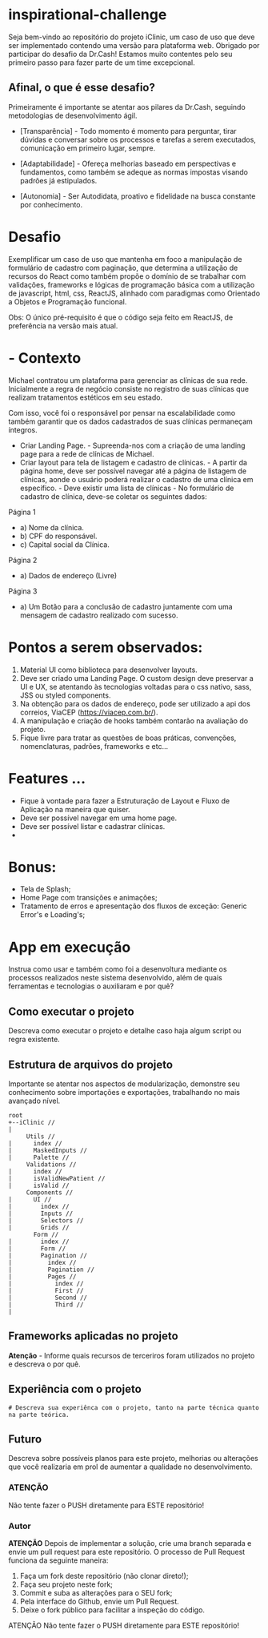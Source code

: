 # inspirational-challenge

Seja bem-vindo ao repositório do projeto iClinic, um caso de uso que deve ser implementado contendo uma versão para plataforma web. Obrigado por participar do desafio da Dr.Cash! Estamos muito contentes pelo seu primeiro passo para fazer parte de um time excepcional.


## Afinal, o que é esse desafio?

Primeiramente é importante se atentar aos pilares da Dr.Cash, seguindo metodologias de desenvolvimento ágil.

- [Transparência] - Todo momento é momento para perguntar, tirar dúvidas e conversar sobre os processos e tarefas a serem executados, comunicação em primeiro lugar, sempre.

- [Adaptabilidade] - Ofereça melhorias baseado em perspectivas e fundamentos, como também se adeque as normas impostas visando padrões já estipulados.

- [Autonomia] - Ser Autodidata, proativo e fidelidade na busca constante por conhecimento.


# Desafio 


Exemplificar um caso de uso que mantenha em foco a manipulação de formulário de cadastro com paginação, que determina a utilização de recursos do React como também propõe o domínio de se trabalhar com validações, frameworks e lógicas de programação básica com a utilização de javascript, html, css, ReactJS, alinhado com paradigmas como Orientado a Objetos e Programação funcional.

Obs:  O único pré-requisito é que o código seja feito em ReactJS, de preferência na versão mais atual. 

# - Contexto

Michael contratou um plataforma para gerenciar as clínicas de sua rede. Inicialmente a regra de negócio consiste no registro de suas clínicas que realizam tratamentos estéticos em seu estado. 

Com isso, você foi o responsável por pensar na escalabilidade como também garantir que os dados cadastrados de suas clínicas permaneçam íntegros.

* Criar Landing Page.
          - Supreenda-nos com a criação de uma landing page para a rede de clínicas de Michael.
* Criar layout para tela de listagem e cadastro de clínicas.
          - A partir da página home, deve ser possível navegar até a página de listagem de clínicas, aonde o usuário poderá realizar o cadastro de uma clínica em específico.
          - Deve existir uma lista de clínicas
          - No formulário de cadastro de clínica, deve-se coletar os seguintes dados:

Página 1
- a) Nome da clínica.
- b) CPF do responsável.
- c) Capital social da Clínica.

Página 2
- a) Dados de endereço (Livre)

Página 3
- a) Um Botão para a conclusão de cadastro juntamente com uma mensagem de cadastro realizado com sucesso.




# Pontos a serem observados: 
1) Material UI como biblioteca para desenvolver layouts.
2) Deve ser criado uma Landing Page. O custom design deve preservar a UI e UX, se atentando às tecnologias voltadas para o css nativo, sass, JSS ou styled components.
3) Na obtenção para os dados de endereço, pode ser utilizado a api dos correios, ViaCEP (https://viacep.com.br/).
4) A manipulação e criação de hooks também contarão na avaliação do projeto.
5) Fique livre para tratar as questões de boas práticas, convenções, nomenclaturas, padrões, frameworks e etc...

# Features ...

- Fique à vontade para fazer a Estruturação de Layout e Fluxo de Aplicação na maneira que quiser.
- Deve ser possível navegar em uma home page.
- Deve ser possível listar e cadastrar clínicas.
- 
# Bonus:
- Tela de Splash;
- Home Page com transições e animações;
- Tratamento de erros e apresentação dos fluxos de exceção: Generic Error's e Loading's;


# App em execução

Instrua como usar e também como foi a desenvoltura mediante os processos realizados neste sistema desenvolvido, além de quais ferramentas e tecnologias o auxiliaram e por quê?


## Como executar o projeto 

Descreva como executar o projeto e detalhe caso haja algum script ou regra existente.

## Estrutura de arquivos do projeto

Importante se atentar nos aspectos de modularização, demonstre seu conhecimento sobre importações e exportações, trabalhando no mais avançado nível.
```` Exemplo Simples
root
+--iClinic // 
|
     Utils //  
|      index // 
|      MaskedInputs //
|      Palette //
     Validations //  
|      index // 
|      isValidNewPatient //
|      isValid //
     Components //
|      UI //
|        index // 
|        Inputs // 
|        Selectors // 
|        Grids // 
       Form // 
|        index // 
|        Form // 
|        Pagination //
|          index //
|          Pagination //
|          Pages //
|            index //
|            First //
|            Second //
|            Third //
| 
````

## Frameworks aplicadas no projeto


**Atenção** - Informe quais recursos de terceriros foram utilizados no projeto e descreva o por quê.


## Experiência com o projeto 
    # Descreva sua experiênca com o projeto, tanto na parte técnica quanto na parte teórica.
  
  
## Futuro

Descreva sobre possíveis planos para este projeto, melhorias ou alterações que você realizaria em prol de aumentar a qualidade no desenvolvimento.

    
### **ATENÇÃO**

Não tente fazer o PUSH diretamente para ESTE repositório!
    
   
### Autor

<!-- - [Arthur de Castro](https://github.com/arthurfjadecastro) -->

**ATENÇÃO**
Depois de implementar a solução, crie uma branch separada e envie um pull request para este repositório. O processo de Pull Request funciona da seguinte maneira:
1. Faça um fork deste repositório (não clonar direto!);
2. Faça seu projeto neste fork;
3. Commit e suba as alterações para o SEU fork;
4. Pela interface do Github, envie um Pull Request.
5. Deixe o fork público para facilitar a inspeção do código.

ATENÇÃO
Não tente fazer o PUSH diretamente para ESTE repositório!


